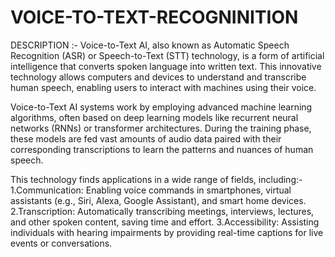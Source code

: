 # VOICE-TO-TEXT-RECOGNINITION
DESCRIPTION :-
Voice-to-Text AI, also known as Automatic Speech Recognition (ASR) or Speech-to-Text (STT) technology, is a form of artificial intelligence that converts spoken language into written text. This innovative technology allows computers and devices to understand and transcribe human speech, enabling users to interact with machines using their voice.

Voice-to-Text AI systems work by employing advanced machine learning algorithms, often based on deep learning models like recurrent neural networks (RNNs) or transformer architectures. During the training phase, these models are fed vast amounts of audio data paired with their corresponding transcriptions to learn the patterns and nuances of human speech.


This technology finds applications in a wide range of fields, including:-
1.Communication: Enabling voice commands in smartphones, virtual assistants (e.g., Siri, Alexa, Google Assistant), and smart home devices.
2.Transcription: Automatically transcribing meetings, interviews, lectures, and other spoken content, saving time and effort.
3.Accessibility: Assisting individuals with hearing impairments by providing real-time captions for live events or conversations.
